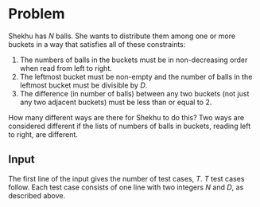 # Problem

Shekhu has $N$ balls. She wants to distribute them among one or more buckets in a way that satisfies all of these constraints:

1. The numbers of balls in the buckets must be in non-decreasing order when read from left to right.
1. The leftmost bucket must be non-empty and the number of balls in the leftmost bucket must be divisible by $D$.
1. The difference (in number of balls) between any two buckets (not just any two adjacent buckets) must be less than or equal to $2$.

How many different ways are there for Shekhu to do this? Two ways are considered different if the lists of numbers of balls in buckets, reading left to right, are different.

## Input

The first line of the input gives the number of test cases, $T$.
$T$ test cases follow. Each test case consists of one line with two integers $N$ and $D$, as described above.
